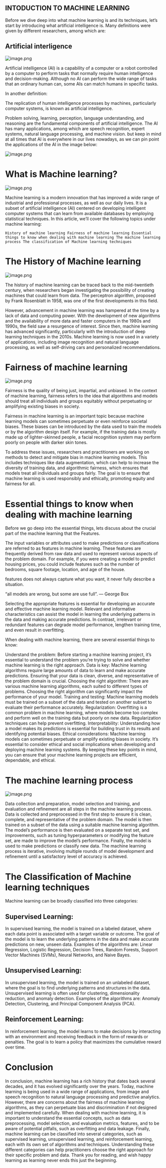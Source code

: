 ## INTODUCTION TO  MACHINE LEARNING 
Before we dive deep into what machine learning is and its techniques, let’s start by introducing what artificial intelligence is. Many definitions were given by different researchers, among which are:

## Artificial interligence

![image.png](https://miro.medium.com/v2/resize:fit:1400/0*aqjYal-ng3JdAuR2)


Artificial intelligence (AI) is a capability of a computer or a robot controlled by a computer to perform tasks that normally require human intelligence and decision-making. Although no AI can perform the wide range of tasks that an ordinary human can, some AIs can match humans in specific tasks.

In another definition:

The replication of human intelligence processes by machines, particularly computer systems, is known as artificial intelligence.


Problem solving, learning, perception, language understanding, and reasoning are the fundamental components of artificial intelligence. The AI has many applications, among which are speech recognition, expert systems, natural language processing, and machine vision. but keep in mind at all times that AI is everywhere in our lives nowadays, as we can pin point the applications of the AI in the image below:

![image.png](https://miro.medium.com/v2/resize:fit:828/format:webp/0*kAVtVeO89m8gVdvI.png)


# What is Machine learning?
![image.png](https://miro.medium.com/v2/resize:fit:1400/format:webp/0*DQkkUEh_Tkikxcqc.jpg)

Machine learning is a modern innovation that has improved a wide range of industrial and professional processes, as well as our daily lives. It is a subset of artificial intelligence (AI) centered on developing intelligent computer systems that can learn from available databases by employing statistical techniques. In this article, we’ll cover the following topics under machine learning:

`History of machine learning
Fairness of machine learning
Essential things to know when dealing with machine learning
The machine learning process
The classification of Machine learning techniques`

# **The History of Machine learning**

![image.png](https://miro.medium.com/v2/resize:fit:1400/format:webp/0*bPuA5sm3Vy5oEe9Z.jpeg)

The history of machine learning can be traced back to the mid-twentieth century, when researchers began investigating the possibility of creating machines that could learn from data. The perceptron algorithm, proposed by Frank Rosenblatt in 1958, was one of the first developments in this field.

However, advancement in machine learning was hampered at the time by a lack of data and computing power. With the development of new algorithms and the availability of more data and faster computers in the 1980s and 1990s, the field saw a resurgence of interest. Since then, machine learning has advanced significantly, particularly with the introduction of deep learning techniques in the 2010s. Machine learning is now used in a variety of applications, including image recognition and natural language processing, as well as self-driving cars and personalized recommendations.

# **Fairness of machine learning**

![image.png](https://miro.medium.com/v2/resize:fit:1400/format:webp/0*PUHYGbkulAigkp0l.jpg)

Fairness is the quality of being just, impartial, and unbiased. In the context of machine learning, fairness refers to the idea that algorithms and models should treat all individuals and groups equitably without perpetuating or amplifying existing biases in society.

Fairness in machine learning is an important topic because machine learning models can sometimes perpetuate or even reinforce societal biases. These biases can be introduced by the data used to train the models or by the algorithm design itself. For example, if the training data is mostly made up of lighter-skinned people, a facial recognition system may perform poorly on people with darker skin tones.

To address these issues, researchers and practitioners are working on methods to detect and mitigate bias in machine learning models. This includes techniques like data augmentation, which can help to increase the diversity of training data, and algorithmic fairness, which ensures that models treat all individuals and groups fairly. The goal is to ensure that machine learning is used responsibly and ethically, promoting equity and fairness for all.


# **Essential things to know when dealing with machine learning**
Before we go deep into the essential things, lets discuss about the crucial part of the machine learning that the Features.

The input variables or attributes used to make predictions or classifications are referred to as features in machine learning. These features are frequently derived from raw data and used to represent various aspects of the problem domain. For example, if you were creating a model to predict housing prices, you could include features such as the number of bedrooms, square footage, location, and age of the house.

features does not always capture what you want, it never fully describe a situation.

“all models are wrong, but some are use full”. — George Box

Selecting the appropriate features is essential for developing an accurate and effective machine learning model. Relevant and informative characteristics can assist the model in learning the underlying patterns in the data and making accurate predictions. In contrast, irrelevant or redundant features can degrade model performance, lengthen training time, and even result in overfitting.

When dealing with machine learning, there are several essential things to know:

Understand the problem: Before starting a machine learning project, it’s essential to understand the problem you’re trying to solve and whether machine learning is the right approach.
Data is key: Machine learning algorithms require large amounts of data to learn and make accurate predictions. Ensuring that your data is clean, diverse, and representative of the problem domain is crucial.
Choosing the right algorithm: There are various machine learning algorithms, each suited to different types of problems. Choosing the right algorithm can significantly impact the performance of your model.
Training and testing: Machine learning models must be trained on a subset of the data and tested on another subset to evaluate their performance accurately.
Regularization: Overfitting is a common problem in machine learning, where models become too complex and perform well on the training data but poorly on new data. Regularization techniques can help prevent overfitting.
Interpretability: Understanding how a model makes its predictions is essential for building trust in its results and identifying potential biases.
Ethical considerations: Machine learning models can sometimes perpetuate or amplify existing biases in society. It’s essential to consider ethical and social implications when developing and deploying machine learning systems.
By keeping these key points in mind, you can ensure that your machine learning projects are efficient, dependable, and ethical.


# **The machine learning process**

![image.png](https://miro.medium.com/v2/resize:fit:828/format:webp/0*H6LvcpAwrX0i8Vx-.png)


Data collection and preparation, model selection and training, and evaluation and refinement are all steps in the machine learning process. Data is collected and preprocessed in the first step to ensure it is clean, complete, and representative of the problem domain. The model is then trained on a subset of the data using a suitable machine learning algorithm. The model’s performance is then evaluated on a separate test set, and improvements, such as tuning hyperparameters or modifying the feature set, are made to improve the model’s performance. Finally, the model is used to make predictions or classify new data. The machine learning process is iterative, involving multiple rounds of model development and refinement until a satisfactory level of accuracy is achieved.
# **The Classification of Machine learning techniques**

Machine learning can be broadly classified into three categories:

## Supervised Learning:
 In supervised learning, the model is trained on a labeled dataset, where each data point is associated with a target variable or outcome. The goal of the model is to learn the underlying patterns in the data and make accurate predictions on new, unseen data. Examples of the algorithms are: Linear Regression, Logistic Regression, Decision Trees, Random Forests, Support Vector Machines (SVMs), Neural Networks, and Naive Bayes.

## Unsupervised Learning:
 In unsupervised learning, the model is trained on an unlabeled dataset, where the goal is to find underlying patterns and structures in the data. Unsupervised learning is often used for clustering, dimensionality reduction, and anomaly detection. Examples of the algorithms are: Anomaly Detection, Clustering, and Principal Component Analysis (PCA).

## Reinforcement Learning:

 In reinforcement learning, the model learns to make decisions by interacting with an environment and receiving feedback in the form of rewards or penalties. The goal is to learn a policy that maximizes the cumulative reward over time.

# **Conclusion**

In conclusion, machine learning has a rich history that dates back several decades, and it has evolved significantly over the years. Today, machine learning is being used in a wide range of applications, from image and speech recognition to natural language processing and predictive analytics. However, there are concerns about the fairness of machine learning algorithms, as they can perpetuate bias and discrimination if not designed and implemented carefully. When dealing with machine learning, it is important to understand the essential concepts, such as data preprocessing, model selection, and evaluation metrics, features, and to be aware of potential pitfalls, such as overfitting and data leakage. Finally, machine learning can be classified into several categories, such as supervised learning, unsupervised learning, and reinforcement learning, each with its own set of algorithms and techniques. Understanding these different categories can help practitioners choose the right approach for their specific problem and data. Thank you for reading, and wish happy learning as learning never ends this just the beginning.





